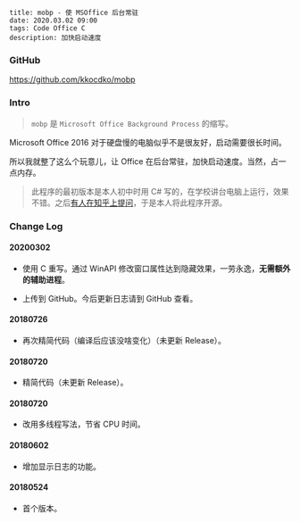 ```
title: mobp - 使 MSOffice 后台常驻
date: 2020.03.02 09:00
tags: Code Office C
description: 加快启动速度
```

### GitHub

<https://github.com/kkocdko/mobp>

### Intro

> `mobp` 是 `Microsoft Office Background Process` 的缩写。

Microsoft Office 2016 对于硬盘慢的电脑似乎不是很友好，启动需要很长时间。

所以我就整了这么个玩意儿，让 Office 在后台常驻，加快启动速度。当然，占一点内存。

> 此程序的最初版本是本人初中时用 C# 写的，在学校讲台电脑上运行，效果不错。之后[有人在知乎上提问](https://zhihu.com/question/62132205)，于是本人将此程序开源。

### Change Log

#### 20200302

- 使用 C 重写。通过 WinAPI 修改窗口属性达到隐藏效果，一劳永逸，**无需额外的辅助进程**。

- 上传到 GitHub。今后更新日志请到 GitHub 查看。

#### 20180726

- 再次精简代码（编译后应该没啥变化）（未更新 Release）。

#### 20180720

- 精简代码（未更新 Release）。

#### 20180720

- 改用多线程写法，节省 CPU 时间。

#### 20180602

- 增加显示日志的功能。

#### 20180524

- 首个版本。
